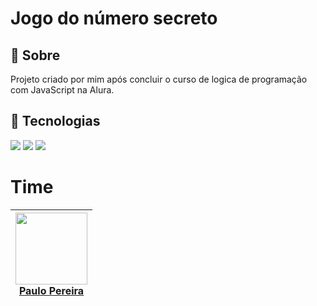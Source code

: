 <h1>Jogo do número secreto</h1>

<h2>📖 Sobre</h2>
<p>Projeto criado por mim após concluir o curso de logica de programação com JavaScript na Alura.</p>

## 🚀 Tecnologias

<div>
  <img src="https://img.shields.io/badge/HTML-239120?style=for-the-bagde&logo=html5&logoColor=white">
  <img src="https://img.shields.io/badge/CSS-239120?&style=for-the-bagde&logo=css&logoColor=white">
  <img src="https://img.shields.io/badge/JavaScript-F7DF1E?style=for-the-bagde&logo=javascript&logoColor=black">
</div>

# Time

| <img loading="lazy" src="https://avatars.githubusercontent.com/u/102670336?v=4" width=115><br><a href="https://github.com/o-verissimo">Paulo Pereira</a>
| :---: | 
